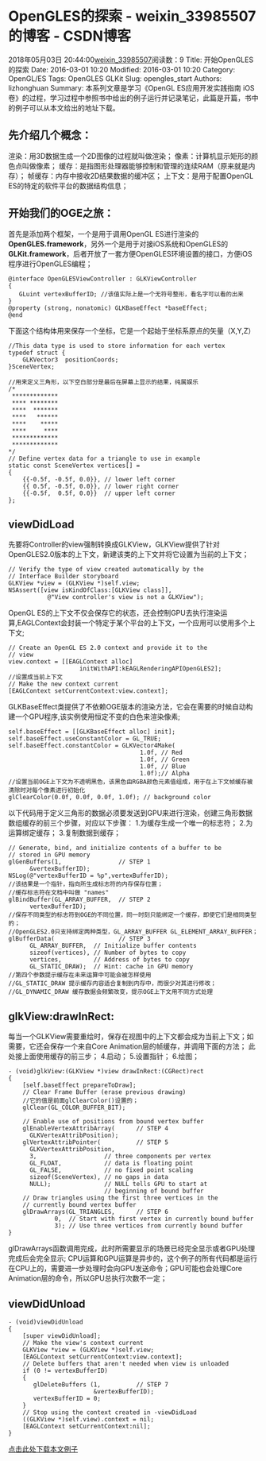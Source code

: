 # OpenGLES的探索 - weixin_33985507的博客 - CSDN博客
2018年05月03日 20:44:00[weixin_33985507](https://me.csdn.net/weixin_33985507)阅读数：9
Title: 开始OpenGLES的探索
Date: 2016-03-01 10:20
Modified: 2016-03-01 10:20
Category: OpenGL/ES
Tags: OpenGLES GLKit
Slug: opengles_start
Authors: lizhonghuan
Summary: 本系列文章是学习《OpenGL ES应用开发实践指南 iOS卷》的过程，学习过程中参照书中给出的例子运行并记录笔记，此篇是开篇，书中的例子可以从本文给出的地址下载。
## 先介绍几个概念：
> 
渲染：用3D数据生成一个2D图像的过程就叫做渲染；
像素：计算机显示矩形的颜色点叫做像素；
缓存：是指图形处理器能够控制和管理的连续RAM（原来就是内存）；
帧缓存：内存中接收2D结果数据的缓冲区；
上下文：是用于配置OpenGL ES的特定的软件平台的数据结构信息；
## 开始我们的OGE之旅：
首先是添加两个框架，一个是用于调用OpenGL ES进行渲染的**OpenGLES.framework**，另外一个是用于对接iOS系统和OpenGLES的**GLKit.framework**，后者开放了一套方便OpenGLES环境设置的接口，方便iOS程序进行OpenGLES编程；
```
@interface OpenGLESViewController : GLKViewController
{
   GLuint vertexBufferID; //该值实际上是一个无符号整形，看名字可以看的出来
}
@property (strong, nonatomic) GLKBaseEffect *baseEffect;
@end
```
下面这个结构体用来保存一个坐标，它是一个起始于坐标系原点的矢量（X,Y,Z）
```
//This data type is used to store information for each vertex
typedef struct {
    GLKVector3  positionCoords;
}SceneVertex;
```
```
//用来定义三角形，以下空白部分是最后在屏幕上显示的结果，纯属娱乐
/*
 *************
 **** ********
 ****  *******
 ****   ******
 ****    *****
 ****     ****
 *************
 *************
*/
// Define vertex data for a triangle to use in example
static const SceneVertex vertices[] =
{
    {{-0.5f, -0.5f, 0.0}}, // lower left corner
    {{ 0.5f, -0.5f, 0.0}}, // lower right corner
    {{-0.5f,  0.5f, 0.0}}  // upper left corner
};
```
## viewDidLoad
先要将Controller的view强制转换成GLKView，GLKView提供了针对OpenGLES2.0版本的上下文，新建该类的上下文并将它设置为当前的上下文；
```
// Verify the type of view created automatically by the
// Interface Builder storyboard
GLKView *view = (GLKView *)self.view;
NSAssert([view isKindOfClass:[GLKView class]],
           @"View controller's view is not a GLKView");
```
OpenGL ES的上下文不仅会保存它的状态，还会控制GPU去执行渲染运算,EAGLContext会封装一个特定于某个平台的上下文，一个应用可以使用多个上下文;
```
// Create an OpenGL ES 2.0 context and provide it to the
// view
view.context = [[EAGLContext alloc]
                    initWithAPI:kEAGLRenderingAPIOpenGLES2];
//设置成当前上下文
// Make the new context current
[EAGLContext setCurrentContext:view.context];
```
GLKBaseEffect类提供了不依赖OGE版本的渲染方法，它会在需要的时候自动构建一个GPU程序,该实例使用恒定不变的白色来渲染像素;
```
self.baseEffect = [[GLKBaseEffect alloc] init];
self.baseEffect.useConstantColor = GL_TRUE;
self.baseEffect.constantColor = GLKVector4Make(
                                     1.0f, // Red
                                     1.0f, // Green
                                     1.0f, // Blue
                                     1.0f);// Alpha
//设置当前OGE上下文为不透明黑色，该黑色由RGBA颜色元素值组成，用于在上下文帧缓存被清除时对每个像素进行初始化
glClearColor(0.0f, 0.0f, 0.0f, 1.0f); // background color
```
以下代码用于定义三角形的数据必须要发送到GPU来进行渲染，创建三角形数据数组缓存的前三个步骤，对应以下步骤：
1.为缓存生成一个唯一的标志符；
2.为运算绑定缓存；
3.复制数据到缓存；
```
// Generate, bind, and initialize contents of a buffer to be
// stored in GPU memory
glGenBuffers(1,                // STEP 1
      &vertexBufferID);
NSLog(@"vertexBufferID = %p",vertexBufferID);
//该结果是一个指针，指向所生成标志符的内存保存位置；
//缓存标志符在文档中叫做 "names"
glBindBuffer(GL_ARRAY_BUFFER,  // STEP 2
      vertexBufferID);
//保存不同类型的标志符到OGE的不同位置，同一时刻只能绑定一个缓存，即使它们是相同类型的；
//OpenGLES2.0只支持绑定两种类型，GL_ARRAY_BUFFER GL_ELEMENT_ARRAY_BUFFER；
glBufferData(                  // STEP 3
      GL_ARRAY_BUFFER,  // Initialize buffer contents
      sizeof(vertices), // Number of bytes to copy
      vertices,         // Address of bytes to copy
      GL_STATIC_DRAW);  // Hint: cache in GPU memory
//第四个参数提示缓存在未来运算中可能会被怎样使用
//GL_STATIC_DRAW 提示缓存内容适合复制到内存中，而很少对其进行修改；
//GL_DYNAMIC_DRAW 缓存数据会频繁改变，提示OGE上下文用不同方式处理
```
## glkView:drawInRect:
每当一个GLKView需要重绘时，保存在视图中的上下文都会成为当前上下文；如需要，它还会保存一个来自Core Animation层的帧缓存，并调用下面的方法；
此处接上面使用缓存的前三步；
4.启动；
5.设置指针；
6.绘图；
```
- (void)glkView:(GLKView *)view drawInRect:(CGRect)rect
{
    [self.baseEffect prepareToDraw];
    // Clear Frame Buffer (erase previous drawing)
    //它的值是前面glClearColor()设置的；
    glClear(GL_COLOR_BUFFER_BIT);
    
    // Enable use of positions from bound vertex buffer
    glEnableVertexAttribArray(      // STEP 4
      GLKVertexAttribPosition);
    glVertexAttribPointer(          // STEP 5
      GLKVertexAttribPosition,
      3,                   // three components per vertex
      GL_FLOAT,            // data is floating point
      GL_FALSE,            // no fixed point scaling
      sizeof(SceneVertex), // no gaps in data
      NULL);               // NULL tells GPU to start at
                           // beginning of bound buffer
    // Draw triangles using the first three vertices in the
    // currently bound vertex buffer
    glDrawArrays(GL_TRIANGLES,      // STEP 6
             0,  // Start with first vertex in currently bound buffer
             3); // Use three vertices from currently bound buffer
}
```
glDrawArrays函数调用完成，此时所需要显示的场景已经完全显示或者GPU处理完成后会完全显示;
CPU运算和GPU运算是异步的，这个例子的所有代码都是运行在CPU上的，需要进一步处理时会向GPU发送命令；GPU可能也会处理Core Animation层的命令，所以GPU总执行次数不一定；
## viewDidUnload
```
- (void)viewDidUnload
{
    [super viewDidUnload];
    // Make the view's context current
    GLKView *view = (GLKView *)self.view;
    [EAGLContext setCurrentContext:view.context];
    // Delete buffers that aren't needed when view is unloaded
    if (0 != vertexBufferID)
    {
       glDeleteBuffers (1,          // STEP 7
                        &vertexBufferID);
       vertexBufferID = 0;
    }
    // Stop using the context created in -viewDidLoad
    ((GLKView *)self.view).context = nil;
    [EAGLContext setCurrentContext:nil];
}
```
[点击此处下载本文例子](https://link.jianshu.com?t=https%3A%2F%2Fgithub.com%2Fusiege%2FOpenGLES%2Ftree%2Fmaster%2FOpenGLES_Ch2%2FOpenGLES_Ch_2_1)

